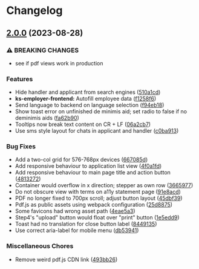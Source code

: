 # Changelog

## [2.0.0](https://github.com/City-of-Helsinki/yjdh/compare/benefit-applicant-v1.0.0...benefit-applicant-v2.0.0) (2023-08-28)


### ⚠ BREAKING CHANGES

* see if pdf views work in production

### Features

* Hide handler and applicant from search engines ([510a1cd](https://github.com/City-of-Helsinki/yjdh/commit/510a1cdd7678ed3be4ca14ead2ae182eabf2bf24))
* **ks-employer-frontend:** Autofill employee data ([f1258f6](https://github.com/City-of-Helsinki/yjdh/commit/f1258f6889ac6dd97fe5e3c621795dbfa2b3a0d8))
* Send language to backend on language selection ([f94eb18](https://github.com/City-of-Helsinki/yjdh/commit/f94eb1807d8ed0a271c1aba5901a0ec7292ff413))
* Show toast error on unfinished de minimis aid; set radio to false if no deminimis aids ([fa62b90](https://github.com/City-of-Helsinki/yjdh/commit/fa62b9093145d86a6dafd2d83fd740eac8b3bba1))
* Tooltips now break text content on CR + LF ([06a2cb7](https://github.com/City-of-Helsinki/yjdh/commit/06a2cb706151d928ee6a5376bbf5feff8da6303a))
* Use sms style layout for chats in applicant and handler ([c0ba913](https://github.com/City-of-Helsinki/yjdh/commit/c0ba913db40cea2d59235b819a8ce07a418ea5b9))


### Bug Fixes

* Add a two-col grid for 576-768px devices ([667085d](https://github.com/City-of-Helsinki/yjdh/commit/667085dfadc084a28f4c52c795a5f36d2c4c67e9))
* Add responsive behaviour to application list view ([4f0a1fd](https://github.com/City-of-Helsinki/yjdh/commit/4f0a1fdd3b4e3ca128bedeb078627f884c7af34b))
* Add responsive behaviour to main page title and action button ([4813272](https://github.com/City-of-Helsinki/yjdh/commit/4813272b3c34396a8b4af82e785de210cbf422fa))
* Container would overflow in x direction; stepper as own row ([3665977](https://github.com/City-of-Helsinki/yjdh/commit/36659776ce2c100511e02914c25c08e086e67ddb))
* Do not obscure view with terms on a11y statement page ([91e8acd](https://github.com/City-of-Helsinki/yjdh/commit/91e8acdbd36661419948d82777288c262d4f26b0))
* PDF no longer fixed to 700px scroll; adjust button layout ([45dbf39](https://github.com/City-of-Helsinki/yjdh/commit/45dbf39901020338048da396321791a9688ac562))
* Pdf.js as public assets using webpack configuration ([25d8875](https://github.com/City-of-Helsinki/yjdh/commit/25d8875669270b95263b251f092609be6f6e43db))
* Some favicons had wrong asset path ([4eae5a3](https://github.com/City-of-Helsinki/yjdh/commit/4eae5a3dd0fa507d6e7c25404c15b2d9014f6882))
* Step4's "upload" button would float over "print" button ([1e5edd9](https://github.com/City-of-Helsinki/yjdh/commit/1e5edd9d0eb9c2803cd9c9f1f01adab3d7d747a6))
* Toast had no translation for close button label ([8449135](https://github.com/City-of-Helsinki/yjdh/commit/84491350ddbf7806854b27fce6ec5cef6b8b509b))
* Use correct aria-label for mobile menu ([db53941](https://github.com/City-of-Helsinki/yjdh/commit/db53941be30cd8aae405a2363a1e0d5e39bf923b))


### Miscellaneous Chores

* Remove weird pdf.js CDN link ([493bb26](https://github.com/City-of-Helsinki/yjdh/commit/493bb2643ed0ed42de6482d4766be52d220a5df1))
